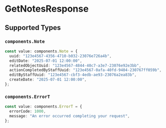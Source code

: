 # GetNotesResponse


## Supported Types

### `components.Note`

```typescript
const value: components.Note = {
  uuid: "123e4567-4356-4710-b032-23076e726a4b",
  editDate: "2025-07-01 12:00:00",
  relatedObjectUuid: "123e4567-4844-40c7-a3e7-23076e92e3bb",
  actionCompletedByStaffUuid: "123e4567-0afa-40fd-9404-230767ff059b",
  editByStaffUuid: "123e4567-cbf3-4edb-ae93-23076a2ea83b",
  createDate: "2025-07-01 12:00:00",
};
```

### `components.ErrorT`

```typescript
const value: components.ErrorT = {
  errorCode: 1000,
  message: "An error occurred completing your request",
};
```

